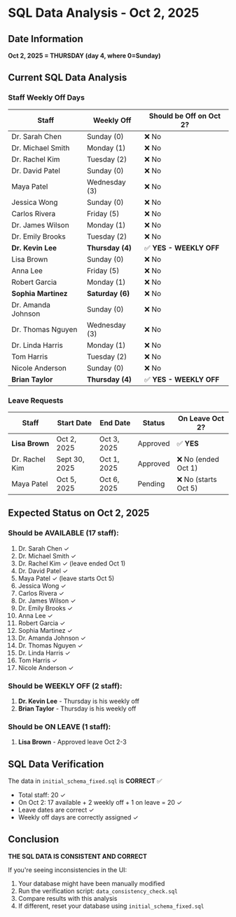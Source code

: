 # SQL Data Analysis - Oct 2, 2025

## Date Information

**Oct 2, 2025 = THURSDAY (day 4, where 0=Sunday)**

## Current SQL Data Analysis

### Staff Weekly Off Days

| Staff               | Weekly Off       | Should be Off on Oct 2? |
| ------------------- | ---------------- | ----------------------- |
| Dr. Sarah Chen      | Sunday (0)       | ❌ No                   |
| Dr. Michael Smith   | Monday (1)       | ❌ No                   |
| Dr. Rachel Kim      | Tuesday (2)      | ❌ No                   |
| Dr. David Patel     | Sunday (0)       | ❌ No                   |
| Maya Patel          | Wednesday (3)    | ❌ No                   |
| Jessica Wong        | Sunday (0)       | ❌ No                   |
| Carlos Rivera       | Friday (5)       | ❌ No                   |
| Dr. James Wilson    | Monday (1)       | ❌ No                   |
| Dr. Emily Brooks    | Tuesday (2)      | ❌ No                   |
| **Dr. Kevin Lee**   | **Thursday (4)** | ✅ **YES - WEEKLY OFF** |
| Lisa Brown          | Sunday (0)       | ❌ No                   |
| Anna Lee            | Friday (5)       | ❌ No                   |
| Robert Garcia       | Monday (1)       | ❌ No                   |
| **Sophia Martinez** | **Saturday (6)** | ❌ No                   |
| Dr. Amanda Johnson  | Sunday (0)       | ❌ No                   |
| Dr. Thomas Nguyen   | Wednesday (3)    | ❌ No                   |
| Dr. Linda Harris    | Monday (1)       | ❌ No                   |
| Tom Harris          | Tuesday (2)      | ❌ No                   |
| Nicole Anderson     | Sunday (0)       | ❌ No                   |
| **Brian Taylor**    | **Thursday (4)** | ✅ **YES - WEEKLY OFF** |

### Leave Requests

| Staff          | Start Date    | End Date    | Status   | On Leave Oct 2?      |
| -------------- | ------------- | ----------- | -------- | -------------------- |
| **Lisa Brown** | Oct 2, 2025   | Oct 3, 2025 | Approved | ✅ **YES**           |
| Dr. Rachel Kim | Sept 30, 2025 | Oct 1, 2025 | Approved | ❌ No (ended Oct 1)  |
| Maya Patel     | Oct 5, 2025   | Oct 6, 2025 | Pending  | ❌ No (starts Oct 5) |

## Expected Status on Oct 2, 2025

### Should be AVAILABLE (17 staff):

1. Dr. Sarah Chen ✓
2. Dr. Michael Smith ✓
3. Dr. Rachel Kim ✓ (leave ended Oct 1)
4. Dr. David Patel ✓
5. Maya Patel ✓ (leave starts Oct 5)
6. Jessica Wong ✓
7. Carlos Rivera ✓
8. Dr. James Wilson ✓
9. Dr. Emily Brooks ✓
10. Anna Lee ✓
11. Robert Garcia ✓
12. Sophia Martinez ✓
13. Dr. Amanda Johnson ✓
14. Dr. Thomas Nguyen ✓
15. Dr. Linda Harris ✓
16. Tom Harris ✓
17. Nicole Anderson ✓

### Should be WEEKLY OFF (2 staff):

1. **Dr. Kevin Lee** - Thursday is his weekly off
2. **Brian Taylor** - Thursday is his weekly off

### Should be ON LEAVE (1 staff):

1. **Lisa Brown** - Approved leave Oct 2-3

## SQL Data Verification

The data in `initial_schema_fixed.sql` is **CORRECT** ✅

- Total staff: 20 ✓
- On Oct 2: 17 available + 2 weekly off + 1 on leave = 20 ✓
- Leave dates are correct ✓
- Weekly off days are correctly assigned ✓

## Conclusion

**THE SQL DATA IS CONSISTENT AND CORRECT**

If you're seeing inconsistencies in the UI:

1. Your database might have been manually modified
2. Run the verification script: `data_consistency_check.sql`
3. Compare results with this analysis
4. If different, reset your database using `initial_schema_fixed.sql`

